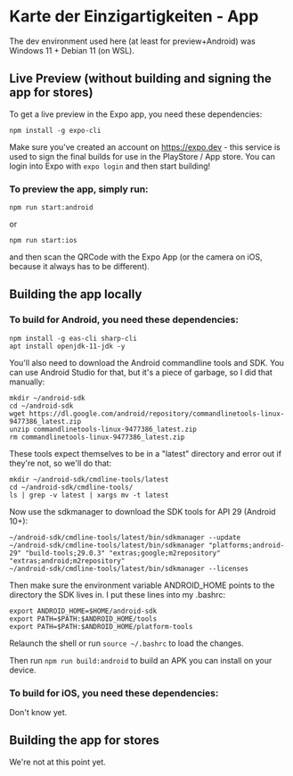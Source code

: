 # Karte der Einzigartigkeiten - App

The dev environment used here (at least for preview+Android) was Windows 11 + Debian 11 (on WSL).

## Live Preview (without building and signing the app for stores)

To get a live preview in the Expo app, you need these dependencies:

```
npm install -g expo-cli
```

Make sure you've created an account on https://expo.dev - this service is used to sign the final builds for use in the PlayStore / App store.
You can login into Expo with `expo login` and then start building!

### To preview the app, simply run:
```
npm run start:android
```
or
```
npm run start:ios
```
and then scan the QRCode with the Expo App (or the camera on iOS, because it always has to be different).

## Building the app locally

### To build for Android, you need these dependencies:

```
npm install -g eas-cli sharp-cli
apt install openjdk-11-jdk -y
```

You'll also need to download the Android commandline tools and SDK. You can use Android Studio for that, but it's a piece of garbage, so I did that manually:

```
mkdir ~/android-sdk
cd ~/android-sdk
wget https://dl.google.com/android/repository/commandlinetools-linux-9477386_latest.zip
unzip commandlinetools-linux-9477386_latest.zip
rm commandlinetools-linux-9477386_latest.zip
```

These tools expect themselves to be in a "latest" directory and error out if they're not, so we'll do that:
```
mkdir ~/android-sdk/cmdline-tools/latest
cd ~/android-sdk/cmdline-tools/
ls | grep -v latest | xargs mv -t latest
```

Now use the sdkmanager to download the SDK tools for API 29 (Android 10+):

```
~/android-sdk/cmdline-tools/latest/bin/sdkmanager --update
~/android-sdk/cmdline-tools/latest/bin/sdkmanager "platforms;android-29" "build-tools;29.0.3" "extras;google;m2repository" "extras;android;m2repository"
~/android-sdk/cmdline-tools/latest/bin/sdkmanager --licenses
```

Then make sure the environment variable ANDROID_HOME points to the directory the SDK lives in. I put these lines into my .bashrc:

```
export ANDROID_HOME=$HOME/android-sdk
export PATH=$PATH:$ANDROID_HOME/tools
export PATH=$PATH:$ANDROID_HOME/platform-tools
```

Relaunch the shell or run `source ~/.bashrc` to load the changes.

Then run
`npm run build:android` to build an APK you can install on your device.

### To build for iOS, you need these dependencies:

Don't know yet.

## Building the app for stores

We're not at this point yet.